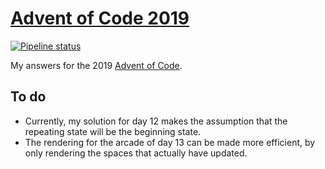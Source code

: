 # [Advent of Code 2019](https://adventofcode.com/2019)

[![Pipeline status][workflows-CI-badge]][actions]

My answers for the 2019 [Advent of Code](https://adventofcode.com/2019).

## To do

* Currently, my solution for day 12 makes the assumption that the repeating state will be the beginning state.
* The rendering for the arcade of day 13 can be made more efficient, by only rendering the spaces that actually have updated.

[workflows-CI-badge]: https://github.com/rjvdw/advent-of-code/workflows/CI%202019/badge.svg
[actions]: https://github.com/rjvdw/advent-of-code/actions?query=workflow%3A%22CI+2019%22
